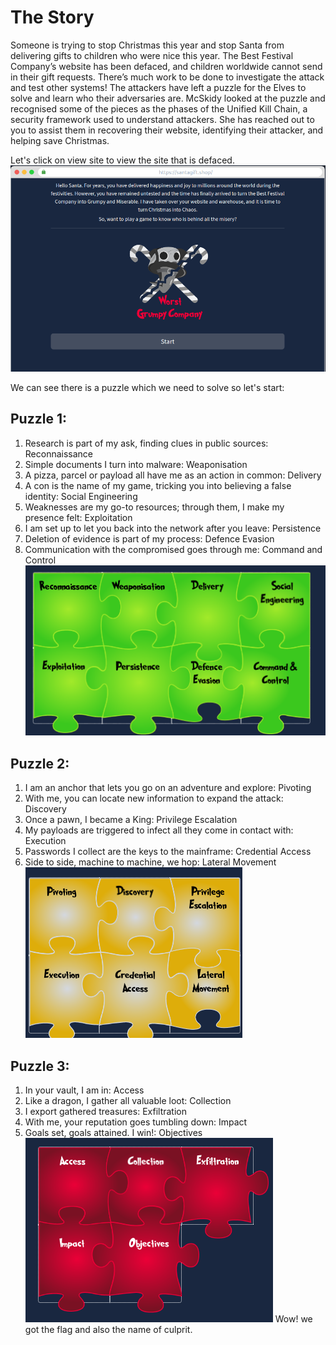 # The Story
Someone is trying to stop Christmas this year and stop Santa from delivering gifts to children who were nice this year. The Best Festival Company’s website has been defaced, and children worldwide cannot send in their gift requests. There’s much work to be done to investigate the attack and test other systems! The attackers have left a puzzle for the Elves to solve and learn who their adversaries are. McSkidy looked at the puzzle and recognised some of the pieces as the phases of the Unified Kill Chain, a security framework used to understand attackers. She has reached out to you to assist them in recovering their website, identifying their attacker, and helping save Christmas.

Let's click on view site to view the site that is defaced.<br>
![ALT](images/1.png)

We can see there is a puzzle which we need to solve so let's start:

## Puzzle 1:
1. Research is part of my ask, finding clues in public sources: Reconnaissance
2. Simple documents I turn into malware: Weaponisation
3. A pizza, parcel or payload all have me as an action in common: Delivery
4. A con is the name of my game, tricking you into believing a false identity: Social Engineering
5. Weaknesses are my go-to resources; through them, I make my presence felt: Exploitation
6. I am set up to let you back into the network after you leave: Persistence
7. Deletion of evidence is part of my process: Defence Evasion
8. Communication with the compromised goes through me: Command and Control<br>
![ALT](images/2.png)

## Puzzle 2:
1. I am an anchor that lets you go on an adventure and explore: Pivoting
2. With me, you can locate new information to expand the attack: Discovery
3. Once a pawn, I became a King: Privilege Escalation
4. My payloads are triggered to infect all they come in contact with: Execution
5. Passwords I collect are the keys to the mainframe: Credential Access
6. Side to side, machine to machine, we hop: Lateral Movement<br>
![ALT](images/3.png)

## Puzzle 3:
1. In your vault, I am in: Access
2. Like a dragon, I gather all valuable loot: Collection
3. I export gathered treasures: Exfiltration
4. With me, your reputation goes tumbling down: Impact
5. Goals set, goals attained. I win!: Objectives<br>
![ALT](images/4.png)
Wow! we got the flag and also the name of culprit.
